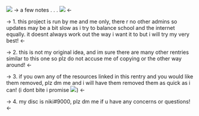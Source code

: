 ![](https://media.discordapp.net/attachments/921982613772730380/1072353153372127302/IMG_3413.png)
-> a few notes . . . ![](https://media.discordapp.net/attachments/1011038984052428830/1066950126674919514/Tumblr_l_46601678782668.gif) <-

-> 1. this project is run by me and me only, there r no other admins so updates may be a bit slow as i try to balance school and the internet equally.  it doesnt always work out the way i want it to but i will try my very best! <-

-> 2. this is not my original idea, and im sure there are many other rentries similar to this one so plz do not accuse me of copying or the other way around! <-

-> 3. if you own any of the resources linked in this rentry and you would like them removed, plz dm me and i will have them removed them as quick as i can! (i dont bite i promise ![](https://toros.neocities.org/toros/toroorz.gif)) <-

-> 4. my disc is niki#9000, plz dm me if u have any concerns or questions! <-